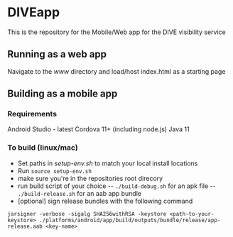 # DIVEapp
This is the repository for the Mobile/Web app for the DIVE visibility service

## Running as a web app
Navigate to the *www* directory and load/host index.html as a starting page

## Building as a mobile app

### Requirements
Android Studio - latest
Cordova 11+ (including node.js)
Java 11

### To build (linux/mac)
- Set paths in *setup-env.sh* to match your local install locations
- Run `source setup-env.sh`
- make sure you're in the repositories root direcory
- run build script of your choice
-- `./build-debug.sh` for an apk file
-- `./build-release.sh` for an aab app bundle
- [optional] sign release bundles with the following command
```
jarsigner -verbose -sigalg SHA256withRSA -keystore <path-to-your-keystore> ./platforms/android/app/build/outputs/bundle/release/app-release.aab <key-name>
```
